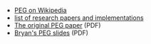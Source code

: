   * [PEG on Wikipedia](http://en.wikipedia.org/wiki/Parsing_expression_grammar)
  * [list of research papers and implementations](http://pdos.csail.mit.edu/~baford/packrat/Bryan's)
  * [The original PEG paper](http://pdos.csail.mit.edu/~baford/packrat/popl04/peg-popl04.pdf) (PDF)
  * [Bryan's PEG slides](http://en.wikipedia.org/wiki/Parsing_expression_grammar) (PDF)